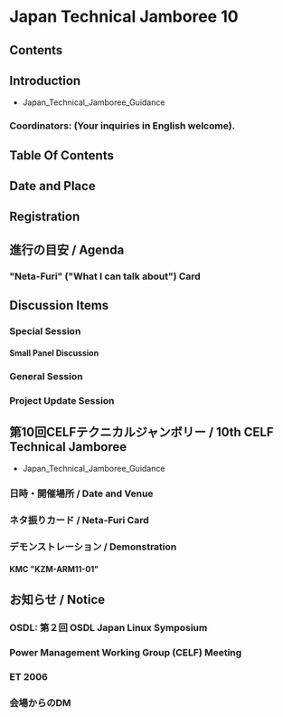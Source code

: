 # Japan Technical Jamboree 10
## Contents
## Introduction
* Japan_Technical_Jamboree_Guidance
### Coordinators: (Your inquiries in English welcome).
## Table Of Contents
## Date and Place
## Registration
## 進行の目安 / Agenda
### "Neta-Furi" ("What I can talk about") Card
## Discussion Items
### Special Session
#### Small Panel Discussion
### General Session
### Project Update Session
## 第10回CELFテクニカルジャンボリー / 10th CELF Technical Jamboree
* Japan_Technical_Jamboree_Guidance
### 日時・開催場所 / Date and Venue
### ネタ振りカード / Neta-Furi Card
### デモンストレーション / Demonstration
#### KMC "KZM-ARM11-01"
## お知らせ / Notice
### OSDL: 第２回 OSDL Japan Linux Symposium
### Power Management Working Group (CELF) Meeting
### ET 2006
### 会場からのDM
